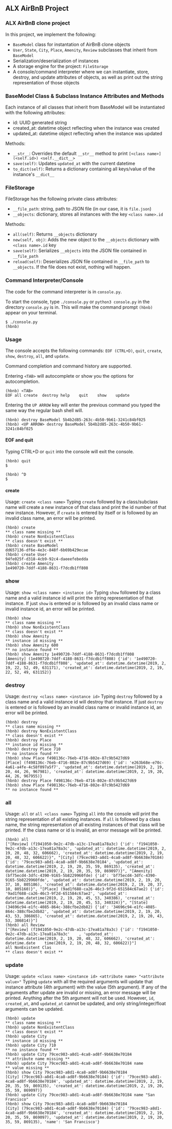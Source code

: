 ## ALX AirBnB Project

### ALX AirBnB clone project
In this project, we implement the following:
- `BaseModel` class for instantation of AirBnB clone objects
- `User`, `State`, `City`, `Place`, `Amenity`, `Review` subclasses that inherit from `BaseModel`
- Serialization/deserialization of instances
- A storage engine for the project: `FileStorage`
- A console/command interpreter where we can instantiate, store, destroy, and update attributes of objects, as well as print out the string representation of those objects

### BaseModel Class & Subclass Instance Attributes and Methods
Each instance of all classes that inherit from BaseModel will be instantiated with the following attributes:
- id: UUID generated string
- created_at: datetime object reflecting when the instance was created
- updated_at: datetime object reflecting when the instance was updated

Methods:
- `__str__`: Overrides the default `__str__` method to print `[<class name>] (<self.id>) <self.__dict__>`
- `save(self)`: Updates `updated_at` with the current datetime
- `to_dict(self)`: Returns a dictionary containing all keys/value of the instance's `__dict__`

### FileStorage 
FileStorage has the following private class attributes:
- `__file_path`: string, path to JSON file (in our case, it is `file.json`)
- `__objects`: dictionary, stores all instances with the key `<class name>.id`

Methods:
- `all(self)`: Returns `__objects` dictionary
- `new(self, obj)`: Adds the new object to the `__objects` dictionary with `<class name>.id` key
- `save(self)`: Serializes `__objects` into the JSON file contained in `__file_path`
- `reload(self)`: Deserializes JSON file contained in `__file_path` to `__objects`. If the file does not exist, nothing will happen.

### Command Interpreter/Console
The code for the command interpreter is in `console.py`.

To start the console, type `./console.py` or `python3 console.py` in the directory `console.py` is in. This will make the command prompt `(hbnb)` appear on your terminal.

```
$ ./console.py
(hbnb) 
```

### Usage
The console accepts the following commands: `EOF (CTRL+D)`, `quit`, `create`, `show`, `destroy`, `all`, and `update`.

Command completion and command history are supported. 

Entering `<TAB>` will autocomplete or show you the options for autocompletion.

```
(hbnb) <TAB>
EOF	all	create	destroy	help	quit	show	update
```
Entering the `UP ARROW`	key will enter the previous command you typed the same way the regular bash shell will.

```
(hbnb) destroy BaseModel 5b4b2d85-263c-4b50-9b61-3241c84bf025
(hbnb) <UP ARROW> destroy BaseModel 5b4b2d85-263c-4b50-9b61-3241c84bf025 
```

#### EOF and quit
Typing CTRL+D or `quit` into the console will exit the console.

```
(hbnb) quit
$
```
```
(hbnb) ^D
$
```

#### create
Usage: `create <class name>`
Typing `create` followed by a class/subclass name will create a new instance of that class and print the id number of that new instance. However, if `create` is entered by itself or is followed by an invalid class name, an error will be printed.

```
(hbnb) create
** class name missing **
(hbnb) create NonExistentClass
** class doesn't exist **
(hbnb) create BaseModel
dd657136-df6e-4e3c-848f-6b69b429ecae
(hbnb) create User
94fe025f-d318-4cb9-92c4-daeeefebedda
(hbnb) create Amenity
1e490720-7ddf-4188-8631-f7dcdb1ff808
```

### show
Usage: `show <class name> <instance id>`
Typing `show` followed by a class name and a valid instance id will print the string representation of that instance. If just `show` is entered or is followed by an invalid class name or invalid instance id, an error will be printed.

```
(hbnb) show
** class name missing **
(hbnb) show NonExistentClass
** class doesn't exist **
(hbnb) show Amenity
** instance id missing **
(hbnb) show Amenity 600
** no instance found **
(hbnb) show Amenity 1e490720-7ddf-4188-8631-f7dcdb1ff808
[Amenity] (1e490720-7ddf-4188-8631-f7dcdb1ff808) {'id': '1e490720-7ddf-4188-8631-f7dcdb1ff808', 'updated_at': datetime.datetime(2019, 2, 19, 22, 52, 49, 631171), 'created_at': datetime.datetime(2019, 2, 19, 22, 52, 49, 631152)}
```

### destroy
Usage: `destroy <class name> <instance id>`
Typing `destroy` followed by a class name and a valid instance id will destroy that instance. If just `destroy` is entered or is followed by an invalid class name or invalid instance id, an error will be printed.

```
(hbnb) destroy
** class name missing **
(hbnb) destroy NonExistentClass
** class doesn't exist **
(hbnb) destroy Place
** instance id missing **
(hbnb) destroy Place 710
** no instance found **
(hbnb) show Place f498136c-76eb-4716-802e-87c9b5427d69
[Place] (f498136c-76eb-4716-802e-87c9b5427d69) {'id': 'e263b68e-e70c-4a61-a4fe-4c58f097a5f7', 'updated_at': datetime.datetime(2019, 2, 19, 20, 44, 26, 967981), 'created_at': datetime.datetime(2019, 2, 19, 20, 44, 26, 967955)}
(hbnb) destroy Place f498136c-76eb-4716-802e-87c9b5427d69
(hbnb) show Place f498136c-76eb-4716-802e-87c9b5427d69
** no instance found **
```

### all
Usage: `all` or `all <class name>`
Typing `all` into the console will print the string representation of all existing instances. If `all` is followed by a class name, the string representation of all existing instances of that class will be printed. If the class name or id is invalid, an error message will be printed.

```
(hbnb) all
["[Review] (f1941050-9e2c-47db-a13c-17ea81a78a3c) {'id': 'f1941050-9e2c-47db-a13c-17ea81a78a3c', 'updated_at': datetime.datetime(2019, 2, 19, 20, 48, 32, 606662), 'created_at': datetime.datetime(2019, 2, 19, 20, 48, 32, 606622)}", "[City] (79cec983-a8d1-4ca8-ad8f-9b6638e70184) {'id': '79cec983-a8d1-4ca8-ad8f-9b6638e70184', 'updated_at': datetime.datetime(2019, 2, 19, 20, 35, 59, 869135), 'created_at': datetime.datetime(2019, 2, 19, 20, 35, 59, 869097)}", "[Amenity] (bf75ecd4-3dfc-4390-9165-5b8229960fde) {'id': 'bf75ecd4-3dfc-4390-9165-5b8229960fde', 'updated_at': datetime.datetime(2019, 2, 19, 20, 37, 10, 805186), 'created_at': datetime.datetime(2019, 2, 19, 20, 37, 10, 805160)}", "[Place] (9ad1f688-ca26-46c3-9f2d-651584c67ae2) {'id': '9ad1f688-ca26-46c3-9f2d-651584c67ae2', 'updated_at': datetime.datetime(2019, 2, 19, 20, 45, 53, 340386), 'created_at': datetime.datetime(2019, 2, 19, 20, 45, 53, 340324)}", "[State] (34696c94-e1fc-4085-864c-388cfbe2db82) {'id': '34696c94-e1fc-4085-864c-388cfbe2db82', 'updated_at': datetime.datetime(2019, 2, 19, 20, 43, 53, 386865), 'created_at': datetime.datetime(2019, 2, 19, 20, 43, 53, 386814)}"]
(hbnb) all Review
["[Review] (f1941050-9e2c-47db-a13c-17ea81a78a3c) {'id': 'f1941050-9e2c-47db-a13c-17ea81a78a3c'    , 'updated_at': datetime.datetime(2019, 2, 19, 20, 48, 32, 606662), 'created_at': datetime.date    time(2019, 2, 19, 20, 48, 32, 606622)}"]
all NonExistent Clas
** class doesn't exist **
```

### update
Usage: `update <class name> <instance id> <attribute name> "<attribute value>"`
Typing `update` with all the required arguments will update that instance attribute (4th argument) with the value (5th argument). If any of the arguments after update are invalid or missing, an error message will be printed. Anything after the 5th argument will not be used. However, `id`, `created_at`, and `updated_at` cannot be updated, and only string/integer/float arguments can be updated.

```
(hbnb) update
** class name missing **
(hbnb) update NonExistentClass
** class doesn't exist **
(hbnb) update City
** instance id missing **
(hbnb) update City 710
** no instance found **
(hbnb) update City 79cec983-a8d1-4ca8-ad8f-9b6638e70184
** attribute name missing **
(hbnb) update City 79cec983-a8d1-4ca8-ad8f-9b6638e70184 name
** value missing **
(hbnb) show City 79cec983-a8d1-4ca8-ad8f-9b6638e70184
[City] (79cec983-a8d1-4ca8-ad8f-9b6638e70184) {'id': '79cec983-a8d1-4ca8-ad8f-9b6638e70184', 'updated_at': datetime.datetime(2019, 2, 19, 20, 35, 59, 869135), 'created_at': datetime.datetime(2019, 2, 19, 20, 35, 59, 869097)}
(hbnb) update City 79cec983-a8d1-4ca8-ad8f-9b6638e70184 name "San Francisco"
(hbnb) show City 79cec983-a8d1-4ca8-ad8f-9b6638e70184
[City] (79cec983-a8d1-4ca8-ad8f-9b6638e70184) {'id': '79cec983-a8d1-4ca8-ad8f-9b6638e70184', 'created_at': datetime.datetime(2019, 2, 19, 20, 35, 59, 869097), 'updated_at': datetime.datetime(2019, 2, 19, 20, 35, 59, 869135), 'name': 'San Francisco'}
```
